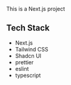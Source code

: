 This is a Next.js project

## Tech Stack

- Next.js
- Tailwind CSS
- Shadcn UI
- prettier
- eslint
- typescript
